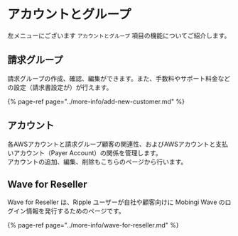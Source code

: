 # アカウントとグループ

左メニューにございます `アカウントとグループ` 項目の機能についてご紹介します。

## **請求グループ**

請求グループの作成、確認、編集ができます。また、手数料やサポート料金などの設定（請求書設定が）が行えます。

{% page-ref page="../more-info/add-new-customer.md" %}

## **アカウント**

各AWSアカウントと請求グループ顧客の関連性、およびAWSアカウントと支払いアカウント（Payer Account）の関係を管理します。  
アカウントの追加、編集、削除もこちらのページから行います。

## Wave for Reseller

Wave for Reseller は、Ripple ユーザーが自社や顧客向けに Mobingi Wave のログイン情報を発行するためのページです。

{% page-ref page="../more-info/wave-for-reseller.md" %}

